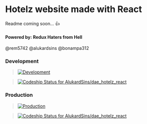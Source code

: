 # Hotelz website made with React

Readme coming soon... :+1:

#### Powered by: Redux Haters from Hell

@rem5742
@alukardsins
@bonampa312

### Development
> [![Development](https://www.herokucdn.com/deploy/button.png)](https://dae-hotelz-react-dev.herokuapp.com/)

> [ ![Codeship Status for AlukardSins/dae_hotelz_react](https://app.codeship.com/projects/a913b070-9de8-0135-c2a5-3a09837b7f1f/status?branch=dev)](https://app.codeship.com/projects/253370)

### Production
> [![Production](https://www.herokucdn.com/deploy/button.png)](https://dae-hotelz-react.herokuapp.com/)

> [ ![Codeship Status for AlukardSins/dae_hotelz_react](https://app.codeship.com/projects/a913b070-9de8-0135-c2a5-3a09837b7f1f/status?branch=master)](https://app.codeship.com/projects/253370)
